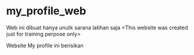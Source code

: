 # my_profile_web
Web ini dibuat hanya unutk sarana latihan saja &lt;This website was created just for training perpose only>

Website My profile ini berisikan 
